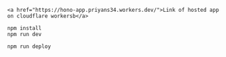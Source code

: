 ```
<a href="https://hono-app.priyans34.workers.dev/">Link of hosted app on cloudflare workersb</a>
```
```
npm install
npm run dev
```

```
npm run deploy
```
